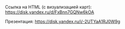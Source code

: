 Ссылка на HTML (с визуализацией карт): https://disk.yandex.ru/d/FxBnn7GQNw6kOA

Презентация: https://disk.yandex.ru/i/-2UTYaA1RJ0W9g
